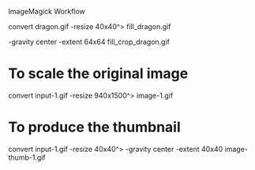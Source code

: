 ImageMagick Workflow

convert dragon.gif    -resize 40x40^>  fill_dragon.gif

-gravity center -extent 64x64  fill_crop_dragon.gif


# To scale the original image
convert input-1.gif  -resize 940x1500^>  image-1.gif

# To produce the thumbnail
convert input-1.gif  -resize 40x40^> -gravity center -extent 40x40  image-thumb-1.gif